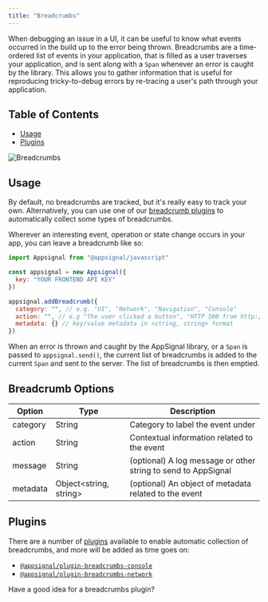 ```yaml
---
title: "Breadcrumbs"
---
```


When debugging an issue in a UI, it can be useful to know what events occurred in the build up to the error being thrown. Breadcrumbs are a time-ordered list of events in your application, that is filled as a user traverses your application, and is sent along with a `Span` whenever an error is caught by the library. This allows you to gather information that is useful for reproducing tricky-to-debug errors by re-tracing a user's path through your application.

## Table of Contents

- [Usage](#usage)
- [Plugins](#plugins)

![Breadcrumbs](/images/screenshots/frontend/breadcrumbs.svg)

## Usage

By default, no breadcrumbs are tracked, but it's really easy to track your own. Alternatively, you can use one of our [breadcrumb plugins](#plugins) to automatically collect some types of breadcrumbs.

Wherever an interesting event, operation or state change occurs in your app, you can leave a breadcrumb like so:

```js
import Appsignal from "@appsignal/javascript"

const appsignal = new Appsignal({ 
  key: "YOUR FRONTEND API KEY"
})

appsignal.addBreadcrumb({
  category: "", // e.g. "UI", "Network", "Navigation", "Console"
  action: "", // e.g "The user clicked a button", "HTTP 500 from http://blablabla.com"
  metadata: {} // key/value metadata in <string, string> format
})
```

When an error is thrown and caught by the AppSignal library, or a `Span` is passed to `appsignal.send()`, the current list of breadcrumbs is added to the current `Span` and sent to the server. The list of breadcrumbs is then emptied.

## Breadcrumb Options

| Option | Type | Description  |
| ------ | ------ | ----- |
|  category  |  String  |  Category to label the event under  |
|  action  |  String  |  Contextual information related to the event  |
|  message  |  String  |  (optional) A log message or other string to send to AppSignal  |
|  metadata  |  Object<string, string>  |  (optional) An object of metadata related to the event  |

## Plugins

There are a number of [plugins](#plugins) available to enable automatic collection of breadcrumbs, and more will be added as time goes on:

- [`@appsignal/plugin-breadcrumbs-console`](https://github.com/appsignal/appsignal-javascript/tree/develop/packages/plugin-breadcrumbs-console)
- [`@appsignal/plugin-breadcrumbs-network`](https://github.com/appsignal/appsignal-javascript/tree/develop/packages/plugin-breadcrumbs-network)

Have a good idea for a breadcrumbs plugin?
